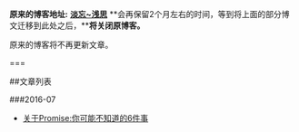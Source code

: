 **原来的博客地址:** [**淡忘~浅思**](http://www.ido321.com/) **会再保留2个月左右的时间，等到将上面的部分博文迁移到此处之后，****将关闭原博客。**

原来的博客将不再更新文章。

===

##文章列表

###2016-07
 * [关于Promise:你可能不知道的6件事](https://github.com/dwqs/blog/issues/1)


